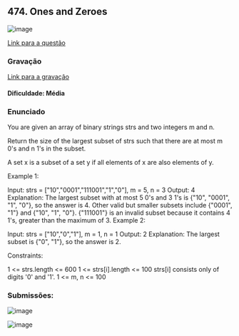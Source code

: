 ## 474. Ones and Zeroes

![image](https://github.com/user-attachments/assets/7d162987-8952-48bd-b5e2-4142e8f8b7fe)

[Link para a questão](https://leetcode.com/problems/ones-and-zeroes/description/)

### Gravação

[Link para a gravação](https://www.youtube.com/watch?v=lz--Afk1h3Q)

#### Dificuldade: Média

### Enunciado

You are given an array of binary strings strs and two integers m and n.

Return the size of the largest subset of strs such that there are at most m 0's and n 1's in the subset.

A set x is a subset of a set y if all elements of x are also elements of y.

 

Example 1:

Input: strs = ["10","0001","111001","1","0"], m = 5, n = 3
Output: 4
Explanation: The largest subset with at most 5 0's and 3 1's is {"10", "0001", "1", "0"}, so the answer is 4.
Other valid but smaller subsets include {"0001", "1"} and {"10", "1", "0"}.
{"111001"} is an invalid subset because it contains 4 1's, greater than the maximum of 3.
Example 2:

Input: strs = ["10","0","1"], m = 1, n = 1
Output: 2
Explanation: The largest subset is {"0", "1"}, so the answer is 2.
 

Constraints:

1 <= strs.length <= 600
1 <= strs[i].length <= 100
strs[i] consists only of digits '0' and '1'.
1 <= m, n <= 100

### Submissões: 

![image](https://github.com/user-attachments/assets/4070c903-cc7a-4257-b478-3ccbf379a743)


![image](https://github.com/user-attachments/assets/79d0ccfe-0bbc-4f8e-90d2-7cdd2b032ec3)


